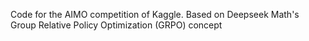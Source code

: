 Code for the AIMO competition of Kaggle.
Based on Deepseek Math's Group Relative Policy Optimization (GRPO) concept
